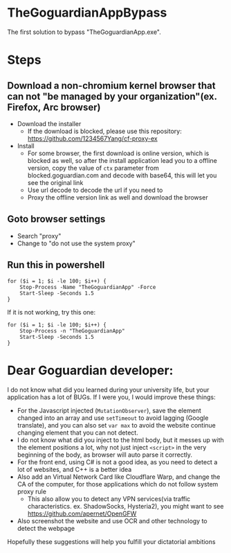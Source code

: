# TheGoguardianAppBypass
The first solution to bypass "TheGoguardianApp.exe".

# Steps
## Download a non-chromium kernel browser that can not "be managed by your organization"(ex. Firefox, Arc browser)
* Download the installer
  * If the download is blocked, please use this repository: https://github.com/1234567Yang/cf-proxy-ex
* Install
    * For some browser, the first download is online version, which is blocked as well, so after the install application lead you to a offline version, copy the value of `ctx` parameter from blocked.goguardian.com and decode with base64, this will let you see the original link
    * Use url decode to decode the url if you need to
    * Proxy the offline version link as well and download the browser

## Goto browser settings
* Search "proxy"
* Change to "do not use the system proxy"

## Run this in powershell
```
for ($i = 1; $i -le 100; $i++) {
    Stop-Process -Name "TheGoguardianApp" -Force
    Start-Sleep -Seconds 1.5
}
```
If it is not working, try this one:
```
for ($i = 1; $i -le 100; $i++) {
    Stop-Process -n "TheGoguardianApp"
    Start-Sleep -Seconds 1.5
}
```

# Dear Goguardian developer:
I do not know what did you learned during your university life, but your application has a lot of BUGs.
If I were you, I would improve these things:
* For the Javascript injected (`MutationObserver`), save the element changed into an array and use `setTimeout` to avoid lagging (Google translate), and you can also set `var max` to avoid the website continue changing element that you can not detect.
* I do not know what did you inject to the html body, but it messes up with the element positions a lot, why not just inject `<script>` in the very beginning of the body, as browser will auto parse it correctly.
* For the front end, using C# is not a good idea, as you need to detect a lot of websites, and C++ is a better idea
* Also add an Virtual Network Card like Cloudflare Warp, and change the CA of the computer, for those applications which do not follow system proxy rule
  * This also allow you to detect any VPN services(via traffic characteristics. ex. ShadowSocks, Hysteria2), you might want to see https://github.com/apernet/OpenGFW
* Also screenshot the website and use OCR and other technology to detect the webpage

Hopefully these suggestions will help you fulfill your dictatorial ambitions
